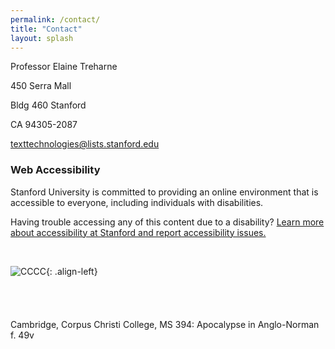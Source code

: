 ```yaml
---
permalink: /contact/
title: "Contact"
layout: splash
---
```


Professor Elaine Treharne

450 Serra Mall

Bldg 460 Stanford

CA 94305-2087

texttechnologies@lists.stanford.edu

### Web Accessibility

Stanford University is committed to providing an online environment that is accessible to everyone, including individuals with disabilities. 

Having trouble accessing any of this content due to a disability? [Learn more about accessibility at Stanford and report accessibility issues.](http://www.stanford.edu/site/accessibility)

<br>

![CCCC](/assets/images/CCCC.png){: .align-left}
<br>
<br>
<br>
<br>
<br>
Cambridge, Corpus Christi College, MS 394: Apocalypse in Anglo-Norman f. 49v
